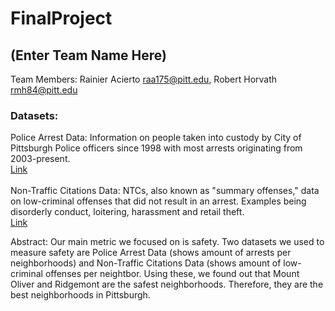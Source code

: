 # FinalProject
## (Enter Team Name Here)

Team Members: Rainier Acierto raa175@pitt.edu, Robert Horvath rmh84@pitt.edu <br>
### Datasets: <br>

Police Arrest Data: Information on people taken into custody by City of Pittsburgh Police officers since 1998 with most arrests originating from 2003-present.
<br>[Link](https://data.wprdc.org/dataset/arrest-data)<br><br>
Non-Traffic Citations Data: NTCs, also known as "summary offenses," data on low-criminal offenses that did not result in an arrest. Examples being disorderly conduct, loitering, harassment and retail theft. 
 <br>[Link](https://data.wprdc.org/dataset/non-traffic-citations)<br>
  
Abstract: Our main metric we focused on is safety. Two datasets we used to measure safety are Police Arrest Data (shows amount of arrests per neighborhoods) and Non-Traffic Citations Data (shows amount of low-criminal offenses per neightbor. Using these, we found out that Mount Oliver and Ridgemont are the safest neighborhoods. Therefore, they are the best neighborhoods in Pittsburgh. 